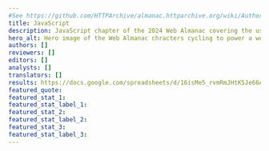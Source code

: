 ```yaml
---
#See https://github.com/HTTPArchive/almanac.httparchive.org/wiki/Authors'-Guide#metadata-to-add-at-the-top-of-your-chapters
title: JavaScript
description: JavaScript chapter of the 2024 Web Almanac covering the usage of JavaScript on the web, libraries and frameworks, compression, web components, and source maps.
hero_alt: Hero image of the Web Almanac chracters cycling to power a website.
authors: []
reviewers: []
editors: []
analysts: []
translators: []
results: https://docs.google.com/spreadsheets/d/16isMe5_rvmRmJHtK5Je66AhwO8SowGgq0EFqXyjEXw8/
featured_quote:
featured_stat_1:
featured_stat_label_1:
featured_stat_2:
featured_stat_label_2:
featured_stat_3:
featured_stat_label_3:
---
```

